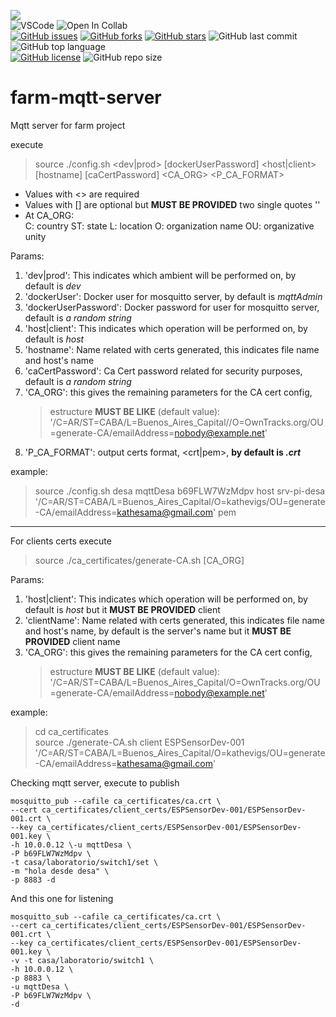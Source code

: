 <link rel="stylesheet" href="https://use.fontawesome.com/releases/v5.15.2/css/all.css" integrity="sha384-vSIIfh2YWi9wW0r9iZe7RJPrKwp6bG+s9QZMoITbCckVJqGCCRhc+ccxNcdpHuYu" crossorigin="anonymous">

[<img src="https://img.shields.io/badge/Linkedin-kathesama-blue?style=for-the-badge&logo=linkedin">](https://www.linkedin.com/in/kathesama)
<br>
![VSCode](https://img.shields.io/badge/Made%20for-VSCode-1f425f.svg?style=for-the-badge&logo=visualstudio)
![Open In Collab](https://img.shields.io/badge/Works%20with-Docker-blue?style=for-the-badge&logo=docker)
<br>
[![GitHub issues](https://img.shields.io/github/issues/kathesama/farm-mqtt-server?style=plastic)](https://github.com/kathesama/farm-mqtt-server/issues)
[![GitHub forks](https://img.shields.io/github/forks/kathesama/farm-mqtt-server?style=plastic)](https://github.com/kathesama/farm-mqtt-server/network)
[![GitHub stars](https://img.shields.io/github/stars/kathesama/farm-mqtt-server?style=plastic)](https://github.com/kathesama/farm-mqtt-server/stargazers)
![GitHub last commit](https://img.shields.io/github/last-commit/kathesama/farm-mqtt-server?color=red&style=plastic)
![GitHub top language](https://img.shields.io/github/languages/top/kathesama/farm-mqtt-server?style=plastic)
<br>
[![GitHub license](https://img.shields.io/github/license/kathesama/farm-mqtt-server?style=plastic)](https://github.com/kathesama/farm-mqtt-server/blob/main/LICENSE)
![GitHub repo size](https://img.shields.io/github/repo-size/kathesama/farm-mqtt-server?style=plastic)
<br>

# farm-mqtt-server
Mqtt server for farm project


execute 
> source ./config.sh <dev|prod> <dockerUser> [dockerUserPassword] <host|client> [hostname] [caCertPassword] <CA_ORG> <P_CA_FORMAT> 

* Values with <> are required<br>
* Values with [] are optional but **MUST BE PROVIDED** two single quotes ''
* At CA_ORG: <br>
    C: country
    ST: state
    L: location
    O: organization name
    OU: organizative unity

Params:
1. 'dev|prod': This indicates which ambient will be performed on, by default is *dev*
2. 'dockerUser': Docker user for mosquitto server, by default is *mqttAdmin*
3. 'dockerUserPassword': Docker password for user for mosquitto server, default is *a random string* 
4. 'host|client': This indicates which operation will be performed on, by default is *host*
5. 'hostname': Name related with certs generated, this indicates file name and host's name
6. 'caCertPassword': Ca Cert password related for security purposes, default is *a random string* 
7. 'CA_ORG': this gives the remaining parameters for the CA cert config, <br>
    > estructure **MUST BE LIKE** (default value): '/C=AR/ST=CABA/L=Buenos_Aires_Capital//O=OwnTracks.org/OU=generate-CA/emailAddress=nobody@example.net' 
8. 'P_CA_FORMAT': output certs format, <crt|pem>, **by default is *.crt***


example:
>source ./config.sh desa mqttDesa b69FLW7WzMdpv host srv-pi-desa '/C=AR/ST=CABA/L=Buenos_Aires_Capital/O=kathevigs/OU=generate-CA/emailAddress=kathesama@gmail.com' pem

---

For clients certs execute
> source ./ca_certificates/generate-CA.sh <client> <clientName> [CA_ORG]

Params:
1. 'host|client': This indicates which operation will be performed on, by default is *host* but it **MUST BE PROVIDED** client
2. 'clientName': Name related with certs generated, this indicates file name and host's name, by default is the server's name but it **MUST BE PROVIDED** client name
3. 'CA_ORG': this gives the remaining parameters for the CA cert config, <br>
    > estructure **MUST BE LIKE** (default value): '/C=AR/ST=CABA/L=Buenos_Aires_Capital/O=OwnTracks.org/OU=generate-CA/emailAddress=nobody@example.net'

example:
> cd ca_certificates <br>
> source ./generate-CA.sh client ESPSensorDev-001 '/C=AR/ST=CABA/L=Buenos_Aires_Capital/O=kathevigs/OU=generate-CA/emailAddress=kathesama@gmail.com'

Checking mqtt server, execute to publish

```
mosquitto_pub --cafile ca_certificates/ca.crt \
--cert ca_certificates/client_certs/ESPSensorDev-001/ESPSensorDev-001.crt \
--key ca_certificates/client_certs/ESPSensorDev-001/ESPSensorDev-001.key \
-h 10.0.0.12 \-u mqttDesa \
-P b69FLW7WzMdpv \
-t casa/laboratorio/switch1/set \
-m "hola desde desa" \
-p 8883 -d
```
And this one for listening
```
mosquitto_sub --cafile ca_certificates/ca.crt \
--cert ca_certificates/client_certs/ESPSensorDev-001/ESPSensorDev-001.crt \
--key ca_certificates/client_certs/ESPSensorDev-001/ESPSensorDev-001.key \
-v -t casa/laboratorio/switch1 \
-h 10.0.0.12 \
-p 8883 \
-u mqttDesa \
-P b69FLW7WzMdpv \
-d
```

